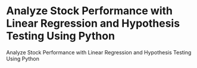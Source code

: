 # Analyze Stock Performance with Linear Regression and Hypothesis Testing Using Python
 Analyze Stock Performance with Linear Regression and Hypothesis Testing Using Python
